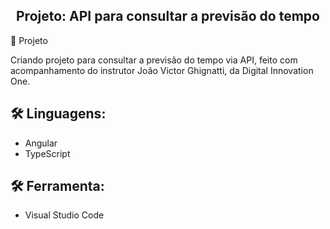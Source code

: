 <h2 align="center">Projeto: API para consultar a previsão do tempo</h2
​    


## 🚀 Projeto

Criando projeto para consultar a previsão do tempo via API, feito com acompanhamento do instrutor João Victor Ghignatti, da Digital Innovation One.







## 🛠 Linguagens:

* Angular
* TypeScript 





## 🛠 Ferramenta:

* Visual Studio Code

